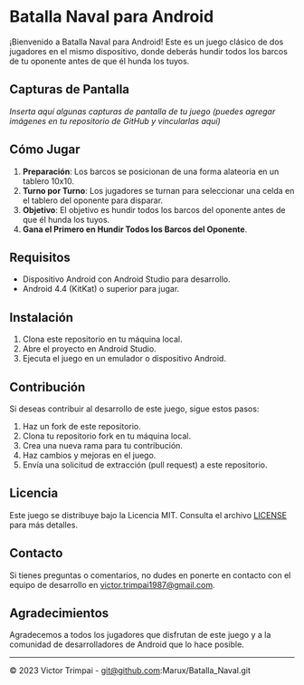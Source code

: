 # Batalla Naval para Android

¡Bienvenido a Batalla Naval para Android! Este es un juego clásico de dos jugadores en el mismo dispositivo, donde deberás hundir todos los barcos de tu oponente antes de que él hunda los tuyos.

## Capturas de Pantalla

_Inserta aquí algunas capturas de pantalla de tu juego (puedes agregar imágenes en tu repositorio de GitHub y vincularlas aquí)_

## Cómo Jugar

1. **Preparación**: Los barcos se posicionan de una forma alateoria en un tablero 10x10.
2. **Turno por Turno**: Los jugadores se turnan para seleccionar una celda en el tablero del oponente para disparar.
3. **Objetivo**: El objetivo es hundir todos los barcos del oponente antes de que él hunda los tuyos.
4. **Gana el Primero en Hundir Todos los Barcos del Oponente**.

## Requisitos

- Dispositivo Android con Android Studio para desarrollo.
- Android 4.4 (KitKat) o superior para jugar.

## Instalación

1. Clona este repositorio en tu máquina local.
2. Abre el proyecto en Android Studio.
3. Ejecuta el juego en un emulador o dispositivo Android.

## Contribución

Si deseas contribuir al desarrollo de este juego, sigue estos pasos:

1. Haz un fork de este repositorio.
2. Clona tu repositorio fork en tu máquina local.
3. Crea una nueva rama para tu contribución.
4. Haz cambios y mejoras en el juego.
5. Envía una solicitud de extracción (pull request) a este repositorio.

## Licencia

Este juego se distribuye bajo la Licencia MIT. Consulta el archivo [LICENSE](LICENSE) para más detalles.

## Contacto

Si tienes preguntas o comentarios, no dudes en ponerte en contacto con el equipo de desarrollo en victor.trimpai1987@gmail.com.

## Agradecimientos

Agradecemos a todos los jugadores que disfrutan de este juego y a la comunidad de desarrolladores de Android que lo hace posible.

---

© 2023 Victor Trimpai - git@github.com:Marux/Batalla_Naval.git
